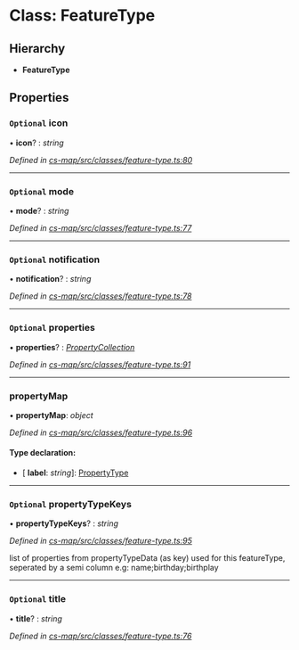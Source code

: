 # Class: FeatureType

## Hierarchy

* **FeatureType**

## Properties

### `Optional` icon

• **icon**? : *string*

*Defined in [cs-map/src/classes/feature-type.ts:80](https://github.com/RichardHovenkamp/csnext/blob/6deb7f51/packages/cs-map/src/classes/feature-type.ts#L80)*

___

### `Optional` mode

• **mode**? : *string*

*Defined in [cs-map/src/classes/feature-type.ts:77](https://github.com/RichardHovenkamp/csnext/blob/6deb7f51/packages/cs-map/src/classes/feature-type.ts#L77)*

___

### `Optional` notification

• **notification**? : *string*

*Defined in [cs-map/src/classes/feature-type.ts:78](https://github.com/RichardHovenkamp/csnext/blob/6deb7f51/packages/cs-map/src/classes/feature-type.ts#L78)*

___

### `Optional` properties

• **properties**? : *[PropertyCollection](../modules/_cs_map_src_classes_feature_type_.md#propertycollection)*

*Defined in [cs-map/src/classes/feature-type.ts:91](https://github.com/RichardHovenkamp/csnext/blob/6deb7f51/packages/cs-map/src/classes/feature-type.ts#L91)*

___

###  propertyMap

• **propertyMap**: *object*

*Defined in [cs-map/src/classes/feature-type.ts:96](https://github.com/RichardHovenkamp/csnext/blob/6deb7f51/packages/cs-map/src/classes/feature-type.ts#L96)*

#### Type declaration:

* \[ **label**: *string*\]: [PropertyType](_cs_map_src_classes_feature_type_.propertytype.md)

___

### `Optional` propertyTypeKeys

• **propertyTypeKeys**? : *string*

*Defined in [cs-map/src/classes/feature-type.ts:95](https://github.com/RichardHovenkamp/csnext/blob/6deb7f51/packages/cs-map/src/classes/feature-type.ts#L95)*

list of properties from propertyTypeData (as key) used for this featureType, seperated by a semi column
e.g: name;birthday;birthplay

___

### `Optional` title

• **title**? : *string*

*Defined in [cs-map/src/classes/feature-type.ts:76](https://github.com/RichardHovenkamp/csnext/blob/6deb7f51/packages/cs-map/src/classes/feature-type.ts#L76)*
